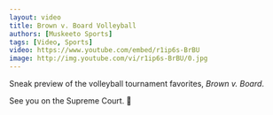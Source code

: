 ```yaml
---
layout: video
title: Brown v. Board Volleyball
authors: [Muskeeto Sports]
tags: [Video, Sports]
video: https://www.youtube.com/embed/r1ip6s-BrBU
image: http://img.youtube.com/vi/r1ip6s-BrBU/0.jpg
---
```


Sneak preview of the volleyball tournament favorites, *Brown v. Board*.

See you on the Supreme Court. 💪
